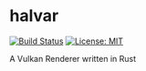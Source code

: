 # halvar

[![Build Status](https://github.com/ThomasJowett/halvar/actions/workflows/rust-ci.yml/badge.svg)](https://github.com/ThomasJowett/halvar/actions/workflows/rust-ci.yml)
[![License: MIT](https://img.shields.io/badge/License-MIT-yellow.svg)](https://opensource.org/licenses/MIT)

A Vulkan Renderer written in Rust
